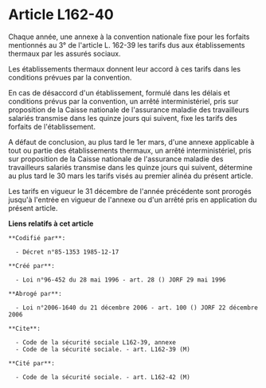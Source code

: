 # Article L162-40

Chaque année, une annexe à la convention nationale fixe pour les forfaits mentionnés au 3° de l'article L. 162-39 les tarifs
dus aux établissements thermaux par les assurés sociaux.

Les établissements thermaux donnent leur accord à ces tarifs dans les conditions prévues par la convention.

En cas de désaccord d'un établissement, formulé dans les délais et conditions prévus par la convention, un arrêté
interministériel, pris sur proposition de la Caisse nationale de l'assurance maladie des travailleurs salariés transmise dans
les quinze jours qui suivent, fixe les tarifs des forfaits de l'établissement.

A défaut de conclusion, au plus tard le 1er mars, d'une annexe applicable à tout ou partie des établissements thermaux, un
arrêté interministériel, pris sur proposition de la Caisse nationale de l'assurance maladie des travailleurs salariés
transmise dans les quinze jours qui suivent, détermine au plus tard le 30 mars les tarifs visés au premier alinéa du présent
article.

Les tarifs en vigueur le 31 décembre de l'année précédente sont prorogés jusqu'à l'entrée en vigueur de l'annexe ou d'un
arrêté pris en application du présent article.

**Liens relatifs à cet article**

	**Codifié par**:

	  - Décret n°85-1353 1985-12-17

	**Créé par**:

	  - Loi n°96-452 du 28 mai 1996 - art. 28 () JORF 29 mai 1996

	**Abrogé par**:

	  - Loi n°2006-1640 du 21 décembre 2006 - art. 100 () JORF 22 décembre 2006

	**Cite**:

	  - Code de la sécurité sociale L162-39, annexe
	  - Code de la sécurité sociale. - art. L162-39 (M)

	**Cité par**:

	  - Code de la sécurité sociale. - art. L162-42 (M)
